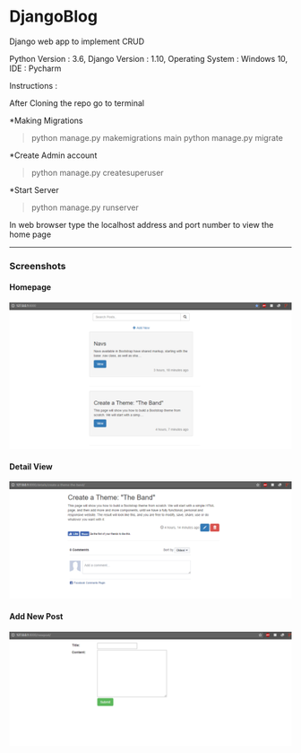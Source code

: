 # DjangoBlog

Django web app to implement CRUD

Python Version : 3.6, 
Django Version : 1.10, 
Operating System : Windows 10, 
IDE : Pycharm


Instructions :

After Cloning the repo go to terminal
 
 *Making Migrations
 >python manage.py makemigrations main
 >python manage.py migrate
 
 *Create Admin account
 >python manage.py createsuperuser
 
 *Start Server
 >python manage.py runserver
 
 In web browser type the localhost address and port number to view the home page
 
 <hr/>
 <h3>Screenshots</h3>
 <h4>Homepage</h4>
 <img src="https://github.com/vaibhavkollipara/DjangoBlog/blob/master/screens/screen_home.PNG?raw=true" alt="Homescreen">
 <h4>Detail View</h4>
 <img src="https://github.com/vaibhavkollipara/DjangoBlog/blob/master/screens/screen_details.PNG?raw=true" alt="Detail View">
 <h4>Add New Post</h4>
 <img src="https://github.com/vaibhavkollipara/DjangoBlog/blob/master/screens/screen_new.PNG?raw=true" alt="Add New Post">
